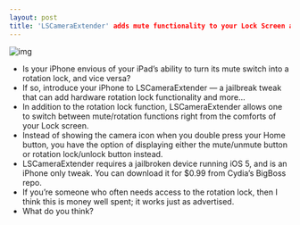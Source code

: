 ```yaml
---
layout: post
title: 'LSCameraExtender' adds mute functionality to your Lock Screen and more
---
```

![img](http://media.idownloadblog.com/wp-content/uploads/2012/02/LSCameraExtender-Screenshot.jpg)
* Is your iPhone envious of your iPad’s ability to turn its mute switch into a rotation lock, and vice versa?
* If so, introduce your iPhone to LSCameraExtender — a jailbreak tweak that can add hardware rotation lock functionality and more…
* In addition to the rotation lock function, LSCameraExtender allows one to switch between mute/rotation functions right from the comforts of your Lock screen.
* Instead of showing the camera icon when you double press your Home button, you have the option of displaying either the mute/unmute button or rotation lock/unlock button instead.
* LSCameraExtender requires a jailbroken device running iOS 5, and is an iPhone only tweak. You can download it for $0.99 from Cydia’s BigBoss repo.
* If you’re someone who often needs access to the rotation lock, then I think this is money well spent; it works just as advertised.
* What do you think?

